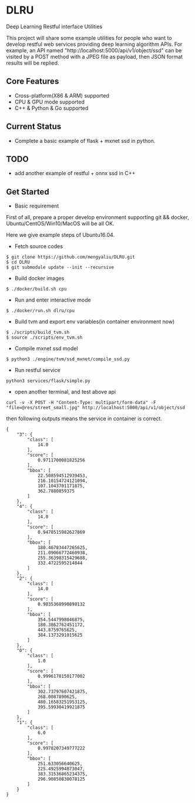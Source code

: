 # DLRU
Deep Learning Restful interface Utilities

This project will share some example utilities for people who want to develop restful web services providing deep learning algorithm APIs.
For example, an API named "http://localhost:5000/api/v1/object/ssd" can be visited by a POST method with a JPEG file as payload, then JSON format results will be replied.

## Core Features
* Cross-platform(X86 & ARM) supported
* CPU & GPU mode supported
* C++ & Python & Go supported

## Current Status 
* Complete a basic example of flask + mxnet ssd in python.

## TODO
* add another example of restful + onnx ssd in C++

## Get Started

* Basic requirement

First of all, prepare a proper develop environment supporting git && docker, Ubuntu/CentOS/Win10/MacOS will be all OK.

Here we give example steps of Ubuntu16.04.

* Fetch source codes
```
$ git clone https://github.com/mengyaliu/DLRU.git
$ cd DLRU
$ git submodule update --init --recursive
```

* Build docker images
```
$ ./docker/build.sh cpu
```

* Run and enter interactive mode
```
$ ./docker/run.sh dlru/cpu
```

* Build tvm and export env variables(in container environment now)
```
$ ./scripts/build_tvm.sh
$ source ./scripts/env_tvm.sh
```

* Compile mxnet ssd model
```
$ python3 ./engine/tvm/ssd_mxnet/compile_ssd.py
```

* Run restful service
```
python3 services/flask/simple.py
```

* open another terminal, and test above api
```
curl -v -X POST -H "Content-Type: multipart/form-data" -F "file=@res/street_small.jpg" http://localhost:5000/api/v1/object/ssd
```

then following outputs means the service in container is correct.
```
{
    "3": {
        "class": [
            14.0
        ],
        "score": [
            0.9711700081825256
        ],
        "bbox": [
            22.508594512939453,
            216.10154724121094,
            107.1043701171875,
            362.7880859375
        ]
    },
    "4": {
        "class": [
            14.0
        ],
        "score": [
            0.9478515982627869
        ],
        "bbox": [
            180.46783447265625,
            211.09066772460938,
            255.36398315429688,
            332.4722595214844
        ]
    },
    "2": {
        "class": [
            14.0
        ],
        "score": [
            0.9835368990898132
        ],
        "bbox": [
            354.5447998046875,
            180.3862762451172,
            443.8759765625,
            384.1373291015625
        ]
    },
    "0": {
        "class": [
            1.0
        ],
        "score": [
            0.9996178150177002
        ],
        "bbox": [
            302.73797607421875,
            268.0087890625,
            480.16583251953125,
            395.59930419921875
        ]
    },
    "1": {
        "class": [
            6.0
        ],
        "score": [
            0.9978207349777222
        ],
        "bbox": [
            251.633056640625,
            225.4925994873047,
            383.31536865234375,
            296.90850830078125
        ]
    }
}
```
